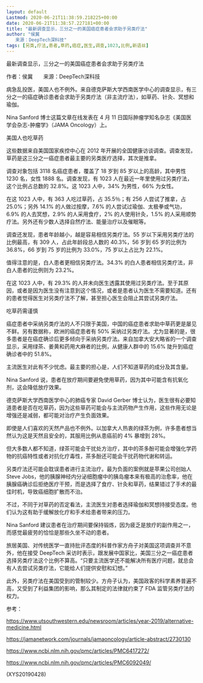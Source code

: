 ```yaml
---
layout: default
Lastmod: 2020-06-21T11:38:59.218225+00:00
date: 2020-06-21T11:38:57.227181+00:00
title: "最新调查显示，三分之一的美国癌症患者会求助于另类疗法"
author: "侯冀
　　来源：DeepTech深科技"
tags: [另类,疗法,患者,草药,癌症,医生,调查,1023,比例,新语丝]
---
```


最新调查显示，三分之一的美国癌症患者会求助于另类疗法

作者：侯冀　　来源：DeepTech深科技

病急乱投医，美国人也不例外。来自德克萨斯大学西南医学中心的调查显示，有三分之一的癌症确诊患者会求助于另类疗法（非主流疗法），如草药、针灸、冥想和瑜伽。

Nina Sanford 博士这篇文章在线发表在 4 月 11 日国际肿瘤学知名杂志《美国医学会杂志-肿瘤学》（JAMA Oncology）上。

美国人也吃草药

这些数据来自美国国家疾控中心在 2012 年开展的全国健康访谈调查。调查发现，草药是这三分之一癌症患者最主要的另类医疗选择，其次是推拿。

调查对象包括 3118 名癌症患者，覆盖了 18 岁到 85 岁以上的高龄，其中男性 1230 名，女性 1888 名。调查发现，有 1023 人在最近一年里使用过另类疗法，这个比例占总数的 32.8%。这 1023 人中，34% 为男性，66% 为女性。

在这 1023 人中，有 363 人吃过草药，占 35.5％；有 256 人尝试了推拿，占 25.0%；另外 14.1% 的人做过按摩，7.6% 的人尝试过瑜伽、太极拳或气功，6.9% 的人去冥想，2.9% 的人采用食疗，2% 的人使用针灸，1.5% 的人采用顺势疗法。另外还有少数人选择自然疗法、能量治疗以及催眠等。

调查还发现，患者年龄越小，越是容易相信另类疗法。55 岁以下采用另类疗法的比例最高，有 309 人，占此年龄段总人数的 40.3%，56 岁到 65 岁的比例为 36.8%，66 岁到 75 岁的比例为 33.0%，75 岁以上占比为 22.1%。

值得注意的是，白人患者更相信另类疗法。34.3% 的白人患者相信另类疗法，非白人患者的比例则为 23.2%。

在这 1023 人中，有 29.3% 的人并未向医生透露其使用过另类疗法。至于其原因，或者是因为医生没有注意到这个情况，或者是患者认为医生不需要知道。还有的患者觉得医生对另类疗法不了解，甚至担心医生会阻止其尝试另类疗法。

吃草药需谨慎

癌症患者中采纳另类疗法的人不只限于美国，中国的癌症患者求助中草药更是屡见不鲜。另有数据称，欧洲的癌症患者有 50% 采纳过另类疗法。尤为显著的是，很多患者是在癌症确诊后更多倾向于采纳另类疗法。来自加拿大安大略省的一个调查显示，采用绿茶、姜黄和药用大麻者的比例，从健康人群中的 15.6% 陡升到癌症确诊者中的 51.8%。

主流医生对此有不少忧虑。最主要的担心是，人们不知道草药的成分及其含量。

Nina Sanford 说，患者在放疗期间要避免使用草药，因为其中可能含有抗氧化剂，这会降低放疗效果。

德克萨斯大学西南医学中心的肺癌专家 David Gerber 博士认为，医生很有必要知道患者是否在吃草药，因为这些草药可能会与主流药物产生作用，这些作用无论是增强还是减弱，都可能对治疗产生负面效果。

即使是人们喜欢的天然产品也不例外。以加拿大人热衷的绿茶为例，许多患者想当然认为这是天然且安全的，其服用比例从患癌前的 4% 暴增到 28%。

但大多数人都不知道，绿茶可能会干扰处方治疗，其中的茶多酚可能会增强化学药物的抗癌特性或者对抗化疗毒性，茶多酚还可能会干扰药物代谢和转运。

另类疗法还可能会耽误患者进行主流治疗。最为负面的案例就是苹果公司创始人 Steve Jobs，他的胰腺神经内分泌细胞瘤中的胰岛瘤本来有极高的治愈率，他在胰腺癌确诊后拒绝医疗干预，而是选择了食疗、针灸和草药，结果错过了手术的最佳时机，导致癌细胞扩散而不治。

不过，不同于对草药的否定看法，主流医生对患者选择瑜伽和冥想持接受态度。他们认为这有助于缓解放化疗和手术给患者带来的压力。

Nina Sanford 建议患者在治疗期间要保持锻炼，因为疲乏是放疗的副作用之一，而感觉最疲劳的恰恰是那些久坐不动的患者。

旅居美国、对传统医学一直持批评态度的科普作家方舟子对美国这项调查并不意外，他在接受 DeepTech 采访时表示，跟发展中国家比，美国三分之一癌症患者选择另类疗法这个比例不算高。“只要主流医学还不能解决所有医疗问题，就总会有人去尝试另类疗法，它能给人们提供安慰和幻想。”

此外，另类疗法在美国受到的管制较少。方舟子认为，美国政客的科学素养普遍不高，又受到了利益集团的影响，那么其制定的法律就约束了 FDA 监管另类疗法的权力。

参考：

https://www.utsouthwestern.edu/newsroom/articles/year-2019/alternative-medicine.html

https://jamanetwork.com/journals/jamaoncology/article-abstract/2730130

https://www.ncbi.nlm.nih.gov/pmc/articles/PMC6417272/

https://www.ncbi.nlm.nih.gov/pmc/articles/PMC6092049/

(XYS20190428)


